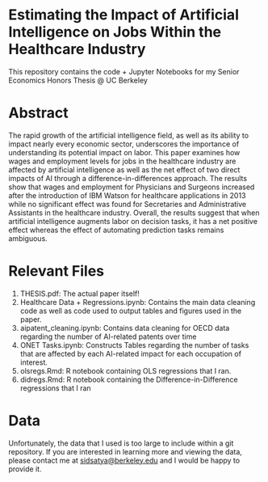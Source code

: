 # Estimating the Impact of Artificial Intelligence on Jobs Within the Healthcare Industry

This repository contains the code + Jupyter Notebooks for my Senior Economics Honors Thesis @ UC Berkeley

# Abstract
The rapid growth of the artificial intelligence field, as well as its ability to impact nearly every economic sector,
underscores the importance of understanding its potential impact on labor. This paper examines how wages and employment levels for jobs in the healthcare industry are affected by artificial intelligence as well as the net effect of two direct impacts of AI through a difference-in-differences approach. The results show that wages and employment for Physicians and Surgeons increased after the introduction of IBM Watson for healthcare applications in 2013 while no significant effect was found for Secretaries and Administrative Assistants in the healthcare industry. Overall, the results suggest that when artificial intelligence augments labor on decision tasks, it has a net positive effect whereas the effect of automating prediction tasks remains ambiguous.

# Relevant Files
1. THESIS.pdf: The actual paper itself! 
2. Healthcare Data + Regressions.ipynb: Contains the main data cleaning code as well as code used to output tables and figures used in the paper.  
3. aipatent_cleaning.ipynb: Contains data cleaning for OECD data regarding the number of AI-related patents over time
4. ONET Tasks.ipynb: Constructs Tables regarding the number of tasks that are affected by each AI-related impact for each occupation of interest. 
5. olsregs.Rmd: R notebook containing OLS regressions that I ran. 
6. didregs.Rmd: R notebook containing the Difference-in-Difference regressions that I ran

# Data
Unfortunately, the data that I used is too large to include within a git repository. If you are interested in learning more and viewing the data, please contact me at sidsatya@berkeley.edu and I would be happy to provide it. 
